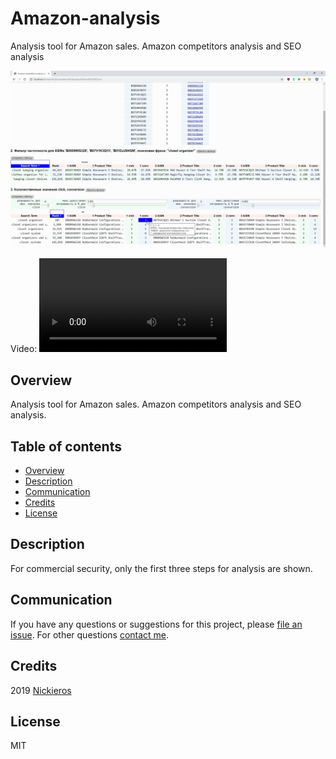 # Amazon-analysis
Analysis tool for Amazon sales. Amazon competitors analysis and SEO analysis 

![Hi-res screenshot](readme_media/screenshot.jpg "Hi-res screenshot")

Video:
![Video](readme_media/video.mp4 "Video")

## Overview
Analysis tool for Amazon sales. Amazon competitors analysis and SEO analysis. 

## Table of contents
- [Overview](#Overview)
- [Description](#Description)
- [Communication](#Communication)
- [Credits](#Credits)
- [License](#License)

## Description
For commercial security, only the first three steps for analysis are shown. 

## Communication
If you have any questions or suggestions for this project, please [file an issue](https://github.com/Nickieros/Presentations-shell/issues). For other questions [contact me](https://github.com/Nickieros).

## Credits
2019 [Nickieros](https://github.com/Nickieros)

## License
MIT
